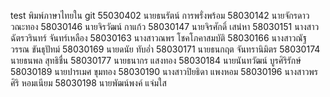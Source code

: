 ﻿test พิมพ์ภาษาไทยใน git
55030402	นายธนรัตน์  การพรั่งพร้อม
58030142	 นายจักรดาว  วณะทอง
58030146	 นายจิรวัฒน์  กาแก้ว
58030147	 นายจิรศักดิ์  เสน่หา
58030151	 นางสาวฉัตรวรินทร์  จันทร์เหลือง
58030163	 นางสาวณพร  โชคโภคาสมบัติ
58030166	 นางสาวณัฐวรรณ  ขันธุปัทม์
58030169	 นายดนัย  ทับอ่ำ
58030171	 นายธนกฤต  จันทรานิมิตร
58030174	 นายธนพล  สุทธิชื่น
58030177	 นายธนากร  แสงทอง
58030184	 นายนันทวัฒน์  บูรศิริรักษ์
58030189	 นายปารเมศ  ขุมทอง
58030190	 นางสาวปิยธิดา  แพงหอม
58030196	 นางสาวพรศิริ  หอมเนียม
58030198	 นายพัฒน์พงค์  แจ่มใส
